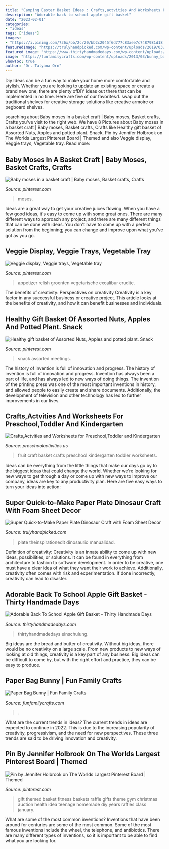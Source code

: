 ```yaml
---
title: "Camping Easter Basket Ideas : Crafts,actvities And Worksheets For Preschool,toddler And Kindergarten"
description: "Adorable back to school apple gift basket"
date: "2023-02-01"
categories:
- "ideas"
tags: ["ideas"]
images:
- "https://i.pinimg.com/736x/bb/2c/20/bb2c2045f6d777c83aee7c7487981d18.jpg"
featuredImage: "https://trulyhandpicked.com/wp-content/uploads/2019/03/super-cute-rainbow-dinosaur-paper-plate-craft-the-inspiration-edit-1551855048gkn84-693x1024.jpg"
featured_image: "https://www.thirtyhandmadedays.com/wp-content/uploads/2016/08/APPLEBASKET_1.jpg"
image: "https://funfamilycrafts.com/wp-content/uploads/2013/03/bunny_bag.jpg"
ShowToc: true
author: "Dr. Tatyana Orn"
---
```



Diy Ideas can be a fun way to make your home more comfortable and stylish. Whether you are looking to update an existing space or create a brand new one, there are plenty ofDIY ideas out there that can be implemented in no time. Here are five of our favorites:1. swap out the traditional shelves for creative storage solutions like creative armoire or pegboard shelves.
	

		
searching about Baby moses in a basket craft | Baby moses, Basket crafts, Crafts you've visit to the right web. We have 8 Pictures about Baby moses in a basket craft | Baby moses, Basket crafts, Crafts like Healthy gift basket of Assorted Nuts, Apples and potted plant. Snack, Pin by Jennifer Holbrook on The Worlds Largest Pinterest Board | Themed and also Veggie display, Veggie trays, Vegetable tray. Read more:
		
    
## Baby Moses In A Basket Craft | Baby Moses, Basket Crafts, Crafts

<img loading=lazy src="https://i.pinimg.com/736x/4e/ca/26/4eca2649fedbcecbe078d96f8bc204ca.jpg" onerror="this.onerror=null;this.src='https://tse1.mm.bing.net/th?id=OIP.CxxCcV1sqRk8K9k0LxKRGgHaJ3&amp;pid=15.1';" alt="Baby moses in a basket craft | Baby moses, Basket crafts, Crafts">

_Source: pinterest.com_

>moses. 

	

Ideas are a great way to get your creative juices flowing. When you have a few good ideas, it's easy to come up with some great ones. There are many different ways to approach any project, and there are many different things that can be done with ideas. You don't have to come up with a perfect solution from the beginning; you can change and improve upon what you've got as you go.

    
## Veggie Display, Veggie Trays, Vegetable Tray

<img loading=lazy src="https://i.pinimg.com/736x/30/fc/a3/30fca37a29e62172d532603a9465df4a--relish-tray-ideas-veggie-display-easter-fruit-display.jpg" onerror="this.onerror=null;this.src='https://tse3.mm.bing.net/th?id=OIP.9Vl8O5-q9gClohli0YkZ3wHaJ3&amp;pid=15.1';" alt="Veggie display, Veggie trays, Vegetable tray">

_Source: pinterest.com_

>appetizer relish groenten vegetarische excalibur crudite. 

	

The benefits of creativity: Perspectives on creativity
Creativity is a key factor in any successful business or creative project. This article looks at the benefits of creativity, and how it can benefit businesses and individuals.

    
## Healthy Gift Basket Of Assorted Nuts, Apples And Potted Plant. Snack

<img loading=lazy src="https://i.pinimg.com/736x/b0/0a/4a/b00a4a3736b572f21797446a6b9fd7d8.jpg" onerror="this.onerror=null;this.src='https://tse1.mm.bing.net/th?id=OIP.ujwqiZEJP8PKC8fQJUhGuQHaJ6&amp;pid=15.1';" alt="Healthy gift basket of Assorted Nuts, Apples and potted plant. Snack">

_Source: pinterest.com_

>snack assorted meetings. 

	

The history of invention is full of innovation and progress.
The history of invention is full of innovation and progress. Invention has always been a part of life, and has always led to new ways of doing things. The invention of the printing press was one of the most important inventions in history, and allowed people to easily create and share documents. Additionally, the development of television and other technology has led to further improvements in our lives.

    
## Crafts,Actvities And Worksheets For Preschool,Toddler And Kindergarten

<img loading=lazy src="http://www.preschoolactivities.us/wp-content/uploads/2015/10/fruit-basket-craft.jpg" onerror="this.onerror=null;this.src='https://tse1.mm.bing.net/th?id=OIP.T59JfJzdh2hl0qa2Gz7zcwHaHa&amp;pid=15.1';" alt="Crafts,Actvities and Worksheets for Preschool,Toddler and Kindergarten">

_Source: preschoolactivities.us_

>fruit craft basket crafts preschool kindergarten toddler worksheets. 

	

Ideas can be everything from the little things that make our days go by to the biggest ideas that could change the world. Whether we're looking for new ways to get through a day or come up with new ways to improve our company, ideas are key to any productivity plan. Here are five easy ways to turn your ideas into action: 

    
## Super Quick-to-Make Paper Plate Dinosaur Craft With Foam Sheet Decor

<img loading=lazy src="https://trulyhandpicked.com/wp-content/uploads/2019/03/super-cute-rainbow-dinosaur-paper-plate-craft-the-inspiration-edit-1551855048gkn84-693x1024.jpg" onerror="this.onerror=null;this.src='https://tse4.mm.bing.net/th?id=OIP.rV7OgLGPhiMqXuoDoXwcywHaK8&amp;pid=15.1';" alt="Super Quick-to-Make Paper Plate Dinosaur Craft with Foam Sheet Decor">

_Source: trulyhandpicked.com_

>plate theinspirationedit dinosaurio manualidad. 

	

Definition of creativity:
Creativity is an innate ability to come up with new ideas, possibilities, or solutions. It can be found in everything from architecture to fashion to software development. In order to be creative, one must have a clear idea of what they want their work to achieve. Additionally, creativity often comes with risk and experimentation. If done incorrectly, creativity can lead to disaster.

    
## Adorable Back To School Apple Gift Basket - Thirty Handmade Days

<img loading=lazy src="https://www.thirtyhandmadedays.com/wp-content/uploads/2016/08/APPLEBASKET_1.jpg" onerror="this.onerror=null;this.src='https://tse3.mm.bing.net/th?id=OIP.5yTNoa7JEP-7dnN9EbvHjgHaLH&amp;pid=15.1';" alt="Adorable Back To School Apple Gift Basket - Thirty Handmade Days">

_Source: thirtyhandmadedays.com_

>thirtyhandmadedays einschulung. 

	

Big ideas are the bread and butter of creativity. Without big ideas, there would be no creativity on a large scale. From new products to new ways of looking at old things, creativity is a key part of any business. Big ideas can be difficult to come by, but with the right effort and practice, they can be easy to produce.

    
## Paper Bag Bunny | Fun Family Crafts

<img loading=lazy src="https://funfamilycrafts.com/wp-content/uploads/2013/03/bunny_bag.jpg" onerror="this.onerror=null;this.src='https://tse3.mm.bing.net/th?id=OIP.hU6j-N3mGxRdrl2MSDor-AHaLH&amp;pid=15.1';" alt="Paper Bag Bunny | Fun Family Crafts">

_Source: funfamilycrafts.com_

>. 

	

What are the current trends in ideas?
The current trends in ideas are expected to continue in 2022. This is due to the increasing popularity of creativity, progressivism, and the need for new perspectives. These three trends are said to be driving innovation and creativity.

    
## Pin By Jennifer Holbrook On The Worlds Largest Pinterest Board | Themed

<img loading=lazy src="https://i.pinimg.com/736x/bb/2c/20/bb2c2045f6d777c83aee7c7487981d18.jpg" onerror="this.onerror=null;this.src='https://tse1.mm.bing.net/th?id=OIP.OsRLJN4mRYN4Q8Y3swnGMAHaJ3&amp;pid=15.1';" alt="Pin by Jennifer Holbrook on The Worlds Largest Pinterest Board | Themed">

_Source: pinterest.com_

>gift themed basket fitness baskets raffle gifts theme gym christmas auction health idea teenage homemade diy years raffles class january. 

	

What are some of the most common inventions?
Inventions that have been around for centuries are some of the most common. Some of the most famous inventions include the wheel, the telephone, and antibiotics. There are many different types of inventions, so it is important to be able to find what you are looking for.

